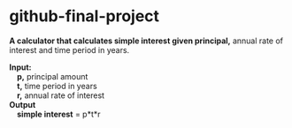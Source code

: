 # github-final-project

**A calculator that calculates simple interest given principal,** annual rate of interest and time period in years.

**Input: <br />**
   **&emsp;p,** principal amount <br />
   **&emsp;t,** time period in years <br />
   **&emsp;r,** annual rate of interest <br />
**Output <br />
   &emsp;simple interest** = p\*t\*r <br />
